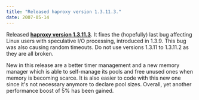 ```yaml
---
title: "Released haproxy version 1.3.11.3."
date: 2007-05-14
---
```


Released **[haproxy version 1.3.11.3](download/1.3/src/)**. It fixes the (hopefully) last bug affecting Linux users with speculative I/O processing, introduced in 1.3.9. This bug was also causing random timeouts. Do not use versions 1.3.11 to 1.3.11.2 as they are all broken.

New in this release are a better timer management and a new memory manager which is able to self-manage its pools and free unused ones when memory is becoming scarce. It is also easier to code with this new one since it's not necessary anymore to declare pool sizes. Overall, yet another performance boost of 5% has been gained.
